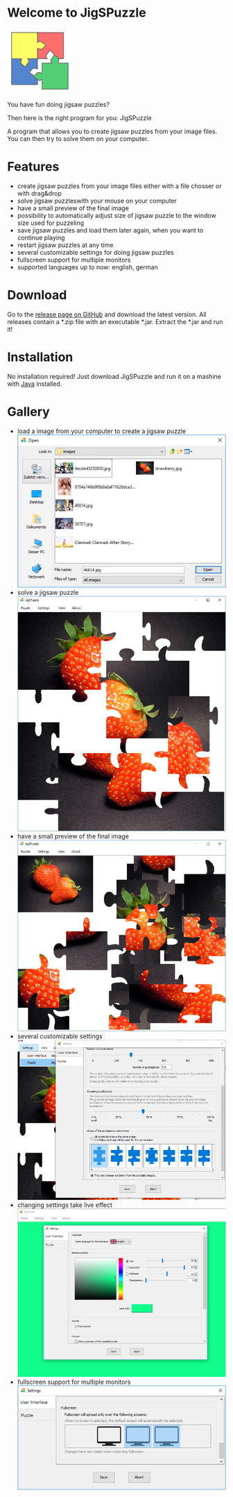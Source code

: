 # Welcome to JigSPuzzle

<img src="https://github.com/RoseTec/JigSPuzzle/blob/master/src/main/resources/images/icon.png?raw=true" height="150" width="150" />

You have fun doing jigsaw puzzles?

Then here is the right program for you: JigSPuzzle

A program that allows you to create jigsaw puzzles from your image files. You can then try to solve them on your computer.

# Features

- create jigsaw puzzles from your image files either with a file chosser or with drag&drop
- solve jigsaw puzzleswith your mouse on your computer
- have a small preview of the final image
- possibility to automatically adjust size of jigsaw puzzle to the window size used for puzzeling
- save jigsaw puzzles and load them later again, when you want to continue playing
- restart jigsaw puzzles at any time
- several customizable settings for doing jigsaw puzzles
- fullscreen support for multiple monitors
- supported languages up to now: english, german

# Download
Go to the [release page on GitHub](https://github.com/RoseTec/JigSPuzzle/releases) and download the latest version. All releases contain a \*.zip file with an executable \*.jar. Extract the \*.jar and run it!

# Installation
No installation required! Just download JigSPuzzle and run it on a mashine with [Java](https://java.com/download/) installed.

# Gallery
- load a image from your computer to create a jigsaw puzzle<br/>![load](images/loading.png)
- solve a jigsaw puzzle<br/>![jigsaw](images/main.png)
- have a small preview of the final image<br/>![preview](images/preview.png)
- several customizable settings<br/>![custom settings](images/settings_puzzle.png)
- changing settings take live effect<br/>![live changes](images/settings_live_change.png)
- fullscreen support for multiple monitors<br/>![multiple monitors](images/multi_fullscreen.png)
